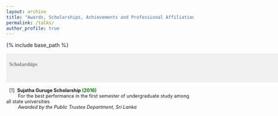 ```yaml
---
layout: archive
title: "Awards, Scholarships, Achievements and Professional Affiliations"
permalink: /talks/
author_profile: true
---
```


{% include base_path %}

<span style="font-size:1em;font-family:georgia; color:gray;background-color: #F0F0F0;height: 4em; width: 57em; display:inline-block; vertical-align: middle; padding-top: 22px;padding-left: 8px;text-align: left"><b>Scholarships</b></span><br/>

<span style="font-size:0.9em;padding-left: 8px;text-align: justify"> [1]<span style="color:white">a</span><b>Sujatha Guruge Scholarship<span style="color:green"> (2016) </span></b><br />
 &nbsp; &nbsp; &thinsp; &thinsp; &thinsp; For the best performance in the first semester of undergraduate study among all state universities <br/>
 &nbsp; &nbsp; &thinsp; &thinsp; &thinsp; <i>Awarded by the Public Trustee Department, Sri Lanka </i> <br/>
